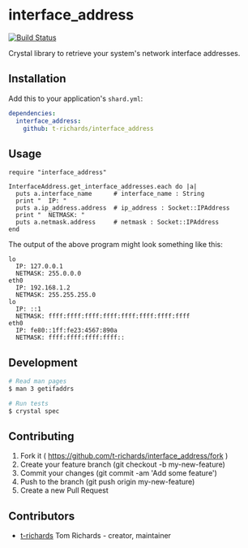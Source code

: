 # interface_address

[![Build Status](https://travis-ci.org/t-richards/interface_address.svg?branch=master)](https://travis-ci.org/t-richards/interface_address)

Crystal library to retrieve your system's network interface addresses.

## Installation

Add this to your application's `shard.yml`:

```yaml
dependencies:
  interface_address:
    github: t-richards/interface_address
```

## Usage

```crystal
require "interface_address"

InterfaceAddress.get_interface_addresses.each do |a|
  puts a.interface_name      # interface_name : String
  print "  IP: "
  puts a.ip_address.address  # ip_address : Socket::IPAddress
  print "  NETMASK: "
  puts a.netmask.address     # netmask : Socket::IPAddress
end
```

The output of the above program might look something like this:

```
lo
  IP: 127.0.0.1
  NETMASK: 255.0.0.0
eth0
  IP: 192.168.1.2
  NETMASK: 255.255.255.0
lo
  IP: ::1
  NETMASK: ffff:ffff:ffff:ffff:ffff:ffff:ffff:ffff
eth0
  IP: fe80::1ff:fe23:4567:890a
  NETMASK: ffff:ffff:ffff:ffff::
```

## Development

```bash
# Read man pages
$ man 3 getifaddrs

# Run tests
$ crystal spec
```

## Contributing

1. Fork it ( https://github.com/t-richards/interface_address/fork )
2. Create your feature branch (git checkout -b my-new-feature)
3. Commit your changes (git commit -am 'Add some feature')
4. Push to the branch (git push origin my-new-feature)
5. Create a new Pull Request

## Contributors

- [t-richards](https://github.com/t-richards) Tom Richards - creator, maintainer
